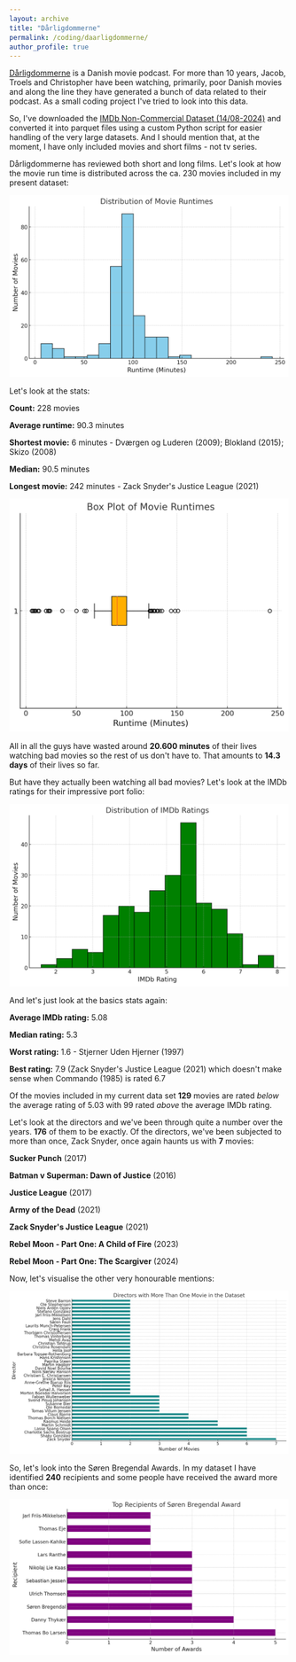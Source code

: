 ```yaml
---
layout: archive
title: "Dårligdommerne"
permalink: /coding/daarligdommerne/
author_profile: true
---
```


[Dårligdommerne](https://da.wikipedia.org/wiki/D%C3%A5rligdommerne) is a Danish movie podcast. For more than 10 years, Jacob, Troels and Christopher have been watching, primarily, poor Danish movies and along the line they have generated a bunch of data related to their podcast. As a small coding project I've tried to look into this data. 

So, I've downloaded the [IMDb Non-Commercial Dataset (14/08-2024)](https://developer.imdb.com/non-commercial-datasets/) and converted it into parquet files using a custom Python script for easier handling of the very large datasets. And I should mention that, at the moment, I have only included movies and short films - not tv series.

Dårligdommerne has reviewed both short and long films. Let's look at how the movie run time is distributed across the ca. 230 movies included in my present dataset: 

![Distribution of Movie Runtimes](https://github.com/jonashjaeger/jonashjaeger.github.io/blob/master/images/daarligdommerne_runtime_distribution.png)

Let's look at the stats: 

**Count:** 228 movies

**Average runtime:** 90.3 minutes

**Shortest movie:** 6 minutes - Dværgen og Luderen (2009); Blokland (2015); Skizo (2008)

**Median:** 90.5 minutes

**Longest movie:** 242 minutes - Zack Snyder's Justice League (2021)

![Distribution of Movie Runtimes](https://github.com/jonashjaeger/jonashjaeger.github.io/blob/master/images/daarligdommerne_boxplot_runtimes.png)

All in all the guys have wasted around **20.600 minutes** of their lives watching bad movies so the rest of us don't have to. That amounts to **14.3 days** of their lives so far. 

But have they actually been watching all bad movies? Let's look at the IMDb ratings for their impressive port folio: 

![IMDb Ratings](https://github.com/jonashjaeger/jonashjaeger.github.io/blob/master/images/imdb_ratings.png)

And let's just look at the basics stats again: 

**Average IMDb rating:** 5.08

**Median rating:** 5.3

**Worst rating:** 1.6 - Stjerner Uden Hjerner (1997)

**Best rating:** 7.9 (Zack Snyder's Justice League (2021) which doesn't make sense when Commando (1985) is rated 6.7

Of the movies included in my current data set **129** movies are rated *below* the average rating of 5.03 with 99 rated *above* the average IMDb rating. 

Let's look at the directors and we've been through quite a number over the years. **176** of them to be exactly. Of the directors, we've been subjected to more than once, Zack Snyder, once again haunts us with **7** movies:

**Sucker Punch** (2017)

**Batman v Superman: Dawn of Justice** (2016)

**Justice League** (2017)

**Army of the Dead** (2021)

**Zack Snyder's Justice League** (2021)

**Rebel Moon - Part One: A Child of Fire** (2023)

**Rebel Moon - Part One: The Scargiver** (2024)

Now, let's visualise the other very honourable mentions: 

![Directors](https://github.com/jonashjaeger/jonashjaeger.github.io/blob/master/images/daarligdommerne_directors_2%2B.png)

So, let's look into the Søren Bregendal Awards. In my dataset I have identified **240** recipients and some people have received the award more than once: 

![Multiple recipients of the Søren Bregendal Award](https://github.com/jonashjaeger/jonashjaeger.github.io/blob/master/images/daarligdommerne_soren_bregendal_freq.png)



